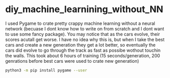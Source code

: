 # diy_machine_learnining_without_NN
I used Pygame to crate pretty crappy machine learning without a neural network (becuase I dont know how to write on from scratch and I dont want to use some fancy package). You may notice that as the cars evolve, their scores acutall get worse. I have no idea why this is, but when I take the best cars and create a new generation they get a lot better, so eventually the cars did evolve to go through the track as fast as possibe wothout touchin the walls. This took about 6 hours of training (15 seconds/generation, 200 genrations before best cars were used to crate new generation)
```bash
python3 -m pip install pygame --user
```

